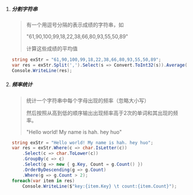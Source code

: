 1. ##### 分割字符串

   > 有一个用逗号分隔的表示成绩的字符串，如
   >
   > "61,90,100,99,18,22,38,66,80,93,55,50,89"
   >
   > 计算这些成绩的平均值

   ```c#
   string exStr = "61,90,100,99,18,22,38,66,80,93,55,50,89";
   var res = exStr.Split(',').Select(s => Convert.ToInt32(s)).Average();
   Console.WriteLine(res);
   ```

   

2. ##### 频率统计

   > 统计一个字符串中每个字母出现的频率（忽略大小写）
   >
   > 然后按照从高到低的顺序输出出现频率高于2次的单词和其出现的频率。
   >
   > "Hello world! My name is hah. hey huo"
   >
   ```c#
   string exStr = "Hello world! My name is hah. hey huo";
   var res = exStr.Where(c => char.IsLetter(c))
       .Select(c => char.ToLower(c))
       .GroupBy(c => c)
       .Select(g => new { g.Key, Count = g.Count() })
       .OrderByDescending(g => g.Count)
       .Where(g => g.Count > 2);
   foreach(var item in res)
       Console.WriteLine($"key:{item.Key} \t count:{item.Count}");
   ```

